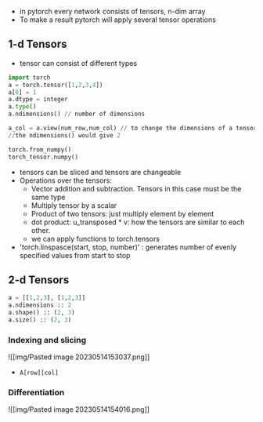 - in pytorch every network consists of tensors, n-dim array
- To make a result pytorch will apply several tensor operations

## 1-d Tensors
- tensor can consist of different types
```python
import torch
a = torch.tensor([1,2,3,4])
a[0] = 1
a.dtype = integer
a.type()
a.ndimensions() // number of dimensions

a_col = a.view(num_row,num_col) // to change the dimensions of a tensor
//the ndimensions() would give 2

torch.from_numpy()
torch_tensor.numpy()
```
- tensors can be sliced and tensors are changeable
- Operations over the tensors:
	- Vector addition and subtraction. Tensors in this case must be the same type
	- Multiply tensor by a scalar
	- Product of two tensors: just multiply element by element
	- dot product: u_transposed * v: how the tensors are similar to each other.
	- we can apply functions to torch.tensors
- 'torch.linspasce(start, stop, number)' : generates number of evenly specified values from start to stop

## 2-d Tensors

```python
a = [[1,2,3], [1,2,3]]
a.ndimensions :: 2
a.shape() :: (2, 3)
a.size() :: (2, 3)
```
### Indexing and slicing 

![[img/Pasted image 20230514153037.png]]

- `A[row][col]`
### Differentiation
![[img/Pasted image 20230514154016.png]]